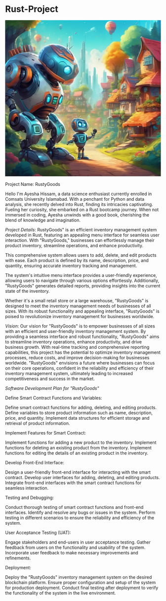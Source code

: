# Rust-Project

![Image](pixlr-image-generator-b32a2792-bc13-47d5-92e7-1bdafddd7649.png)



Project Name: 
RustyGoods

Hello I'm Ayesha Hissam, a data science enthusiast currently enrolled in Comsats University Islamabad. With a penchant for Python and data analysis, she recently delved into Rust, finding its intricacies captivating. Fueling her curiosity, she embarked on a Rust bootcamp journey. When not immersed in coding, Ayesha unwinds with a good book, cherishing the blend of knowledge and imagination.

*Project Details*:
RustyGoods" is an efficient inventory management system developed in Rust, featuring an appealing menu interface for seamless user interaction. With "RustyGoods," businesses can effortlessly manage their product inventory, streamline operations, and enhance productivity.

This comprehensive system allows users to add, delete, and edit products with ease. Each product is defined by its name, description, price, and quantity, ensuring accurate inventory tracking and management.

The system's intuitive menu interface provides a user-friendly experience, allowing users to navigate through various options effortlessly. Additionally, "RustyGoods" generates detailed reports, providing insights into the current state of the inventory.

Whether it's a small retail store or a large warehouse, "RustyGoods" is designed to meet the inventory management needs of businesses of all sizes. With its robust functionality and appealing interface, "RustyGoods" is poised to revolutionize inventory management for businesses worldwide.


*Vision*:
Our vision for "RustyGoods" is to empower businesses of all sizes with an efficient and user-friendly inventory management system. By providing a seamless interface and robust functionality, "RustyGoods" aims to streamline inventory operations, enhance productivity, and drive business growth. With real-time tracking and comprehensive reporting capabilities, this project has the potential to optimize inventory management processes, reduce costs, and improve decision-making for businesses worldwide. "RustyGoods" envisions a future where businesses can focus on their core operations, confident in the reliability and efficiency of their inventory management system, ultimately leading to increased competitiveness and success in the market.

*Software Development Plan for "RustyGoods"*

Define Smart Contract Functions and Variables:

Define smart contract functions for adding, deleting, and editing products.
Define variables to store product information such as name, description, price, and quantity.
Implement data structures for efficient storage and retrieval of product information.

Implement Features for Smart Contract:

Implement functions for adding a new product to the inventory.
Implement functions for deleting an existing product from the inventory.
Implement functions for editing the details of an existing product in the inventory.

Develop Front-End Interface:

Design a user-friendly front-end interface for interacting with the smart contract.
Develop user interfaces for adding, deleting, and editing products.
Integrate front-end interfaces with the smart contract functions for seamless interaction.

Testing and Debugging:

Conduct thorough testing of smart contract functions and front-end interfaces.
Identify and resolve any bugs or issues in the system.
Perform testing in different scenarios to ensure the reliability and efficiency of the system.

User Acceptance Testing (UAT):

Engage stakeholders and end-users in user acceptance testing.
Gather feedback from users on the functionality and usability of the system.
Incorporate user feedback to make necessary improvements and refinements.

Deployment:

Deploy the "RustyGoods" inventory management system on the desired blockchain platform.
Ensure proper configuration and setup of the system for production deployment.
Conduct final testing after deployment to verify the functionality of the system in the live environment.

